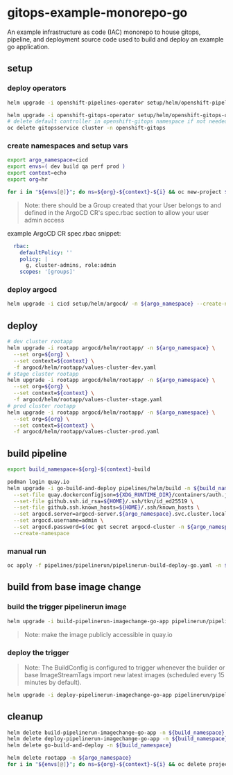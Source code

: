 # gitops-example-monorepo-go

An example infrastructure as code (IAC) monorepo to house gitops, pipeline, and deployment source code used to build and deploy an example go application.

## setup

### deploy operators

```sh
helm upgrade -i openshift-pipelines-operator setup/helm/openshift-pipelines-operator/ -n openshift-operators
```

```sh
helm upgrade -i openshift-gitops-operator setup/helm/openshift-gitops-operator/ -n openshift-operators
# delete default controller in openshift-gitops namespace if not needed
oc delete gitopsservice cluster -n openshift-gitops
```

### create namespaces and setup vars

```sh
export argo_namespace=cicd
export envs=( dev build qa perf prod )
export context=echo
export org=hr

for i in "${envs[@]}"; do ns=${org}-${context}-${i} && oc new-project ${ns} && oc label namespace ${ns} argocd.argoproj.io/managed-by=${argo_namespace}; done
```

> Note: there should be a Group created that your User belongs to and defined in the ArgoCD CR's spec.rbac section to allow your user admin access

example ArgoCD CR spec.rbac snippet:

```yaml
  rbac:
    defaultPolicy: ''
    policy: |
      g, cluster-admins, role:admin
    scopes: '[groups]'
```

### deploy argocd

```sh
helm upgrade -i cicd setup/helm/argocd/ -n ${argo_namespace} --create-namespace
```

## deploy

```sh
# dev cluster rootapp
helm upgrade -i rootapp argocd/helm/rootapp/ -n ${argo_namespace} \
  --set org=${org} \
  --set context=${context} \
  -f argocd/helm/rootapp/values-cluster-dev.yaml
# stage cluster rootapp
helm upgrade -i rootapp argocd/helm/rootapp/ -n ${argo_namespace} \
  --set org=${org} \
  --set context=${context} \
  -f argocd/helm/rootapp/values-cluster-stage.yaml
# prod cluster rootapp
helm upgrade -i rootapp argocd/helm/rootapp/ -n ${argo_namespace} \
  --set org=${org} \
  --set context=${context} \
  -f argocd/helm/rootapp/values-cluster-prod.yaml
```

## build pipeline

```sh
export build_namespace=${org}-${context}-build
```

```sh
podman login quay.io
helm upgrade -i go-build-and-deploy pipelines/helm/build -n ${build_namespace} \
  --set-file quay.dockerconfigjson=${XDG_RUNTIME_DIR}/containers/auth.json \
  --set-file github.ssh.id_rsa=${HOME}/.ssh/tkn/id_ed25519 \
  --set-file github.ssh.known_hosts=${HOME}/.ssh/known_hosts \
  --set argocd.server=argocd-server.${argo_namespace}.svc.cluster.local \
  --set argocd.username=admin \
  --set argocd.password=$(oc get secret argocd-cluster -n ${argo_namespace} -o jsonpath={.data.admin\\.password} | base64 -d) \
  --create-namespace
```

### manual run

```sh
oc apply -f pipelines/pipelinerun/pipelinerun-build-deploy-go.yaml -n ${build_namespace}
```

## build from base image change

### build the trigger pipelinerun image

```sh
helm upgrade -i build-pipelinerun-imagechange-go-app pipelinerun/pipelinerun-imagechange-go-app/helm/build -n ${build_namespace}
```

> Note: make the image publicly accessible in quay.io

### deploy the trigger

> Note: The BuildConfig is configured to trigger whenever the builder or base ImageStreamTags import new latest images (scheduled every 15 minutes by default).

```sh
helm upgrade -i deploy-pipelinerun-imagechange-go-app pipelinerun/pipelinerun-imagechange-go-app/helm/deploy -n ${build_namespace}
```

## cleanup

```sh
helm delete build-pipelinerun-imagechange-go-app -n ${build_namespace}
helm delete deploy-pipelinerun-imagechange-go-app -n ${build_namespace}
helm delete go-build-and-deploy -n ${build_namespace}

helm delete rootapp -n ${argo_namespace}
for i in "${envs[@]}"; do ns=${org}-${context}-${i} && oc delete project ${ns}; done
```
